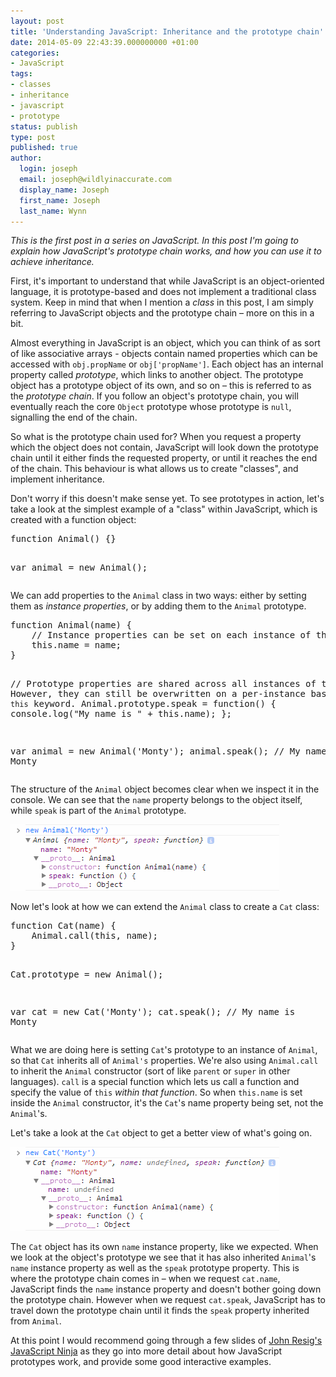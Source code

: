 ```yaml
---
layout: post
title: 'Understanding JavaScript: Inheritance and the prototype chain'
date: 2014-05-09 22:43:39.000000000 +01:00
categories:
- JavaScript
tags:
- classes
- inheritance
- javascript
- prototype
status: publish
type: post
published: true
author:
  login: joseph
  email: joseph@wildlyinaccurate.com
  display_name: Joseph
  first_name: Joseph
  last_name: Wynn
---
```

<p><em>This is the first post in a series on JavaScript. In this post I'm going to explain how JavaScript's prototype chain works, and how you can use it to achieve inheritance.</em></p>
<p>First, it's important to understand that while JavaScript is an object-oriented language, it is prototype-based and does not implement a traditional class system. Keep in mind that when I mention a <em>class</em> in this post, I am simply referring to JavaScript objects and the prototype chain – more on this in a bit.</p>
<p>Almost everything in JavaScript is an object, which you can think of as sort of like associative arrays - objects contain named properties which can be accessed with <code>obj.propName</code> or <code>obj['propName']</code>. Each object has an internal property called <em>prototype</em>, which links to another object. The prototype object has a prototype object of its own, and so on – this is referred to as the <em>prototype chain</em>. If you follow an object's prototype chain, you will eventually reach the core <code>Object</code> prototype whose prototype is <code>null</code>, signalling the end of the chain.</p>
<p>So what is the prototype chain used for? When you request a property which the object does not contain, JavaScript will look down the prototype chain until it either finds the requested property, or until it reaches the end of the chain. This behaviour is what allows us to create "classes", and implement inheritance.<!--more--></p>
<p>Don't worry if this doesn't make sense yet. To see prototypes in action, let's take a look at the simplest example of a "class" within JavaScript, which is created with a function object:</p>
<pre class="highlight javascript">function Animal() {}

var animal = new Animal();</pre>
<p>We can add properties to the <code>Animal</code> class in two ways: either by setting them as <em>instance properties</em>, or by adding them to the <code>Animal</code> prototype.</p>
<pre class="highlight javascript">function Animal(name) {
    // Instance properties can be set on each instance of the class
    this.name = name;
}

// Prototype properties are shared across all instances of the class. However, they can still be overwritten on a per-instance basis with the `this` keyword.
Animal.prototype.speak = function() {
    console.log("My name is " + this.name);
};

var animal = new Animal('Monty');
animal.speak(); // My name is Monty</pre>
<p>The structure of the <code>Animal</code> object becomes clear when we inspect it in the console. We can see that the <code>name</code> property belongs to the object itself, while <code>speak</code> is part of the <code>Animal</code> prototype.</p>
<p><img class="aligncenter size-full wp-image-845" src="assets/Animal.png" alt="Animal Prototype" width="430" height="106" /></p>
<p>Now let's look at how we can extend the <code>Animal</code> class to create a <code>Cat</code> class:</p>
<pre class="highlight javascript">function Cat(name) {
    Animal.call(this, name);
}

Cat.prototype = new Animal();

var cat = new Cat('Monty');
cat.speak(); // My name is Monty</pre>
<p>What we are doing here is setting <code>Cat</code>'s prototype to an instance of <code>Animal</code>, so that <code>Cat</code> inherits all of <code>Animal's</code> properties. We're also using <code>Animal.call</code> to inherit the <code>Animal</code> constructor (sort of like <code>parent</code> or <code>super</code> in other languages). <code>call</code> is a special function which lets us call a function and specify the value of <code>this</code> <em>within that function</em>. So when <code>this.name</code> is set inside the <code>Animal</code> constructor, it's the <code>Cat</code>'s name property being set, not the <code>Animal</code>'s.</p>
<p>Let's take a look at the <code>Cat</code> object to get a better view of what's going on.</p>
<p><img class="aligncenter size-full wp-image-846" src="assets/Cat.png" alt="Cat" width="430" height="134" /></p>
<p>The <code>Cat</code> object has its own <code>name</code> instance property, like we expected. When we look at the object's prototype we see that it has also inherited <code>Animal</code>'s <code>name</code> instance property as well as the <code>speak</code> prototype property. This is where the prototype chain comes in – when we request <code>cat.name</code>, JavaScript finds the <code>name</code> instance property and doesn't bother going down the prototype chain. However when we request <code>cat.speak</code>, JavaScript has to travel down the prototype chain until it finds the <code>speak</code> property inherited from <code>Animal</code>.</p>
<p>At this point I would recommend going through a few slides of <a href="http://ejohn.org/apps/learn/#64">John Resig's JavaScript Ninja</a> as they go into more detail about how JavaScript prototypes work, and provide some good interactive examples.</p>
